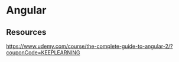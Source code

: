 # Angular

## Resources

https://www.udemy.com/course/the-complete-guide-to-angular-2/?couponCode=KEEPLEARNING
